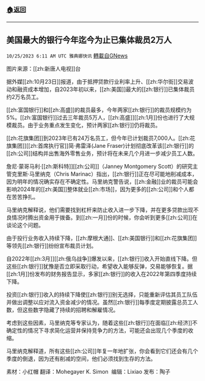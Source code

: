 ###  [:house:返回](README.md)
---


## 美国最大的银行今年迄今为止已集体裁员2万人
`10/25/2023 6:11 AM UTC 雅典娜快讯` [轉載自GNews](https://gnews.org/articles/1877646)

图片来源：[[zh:新唐人电视]]台  

据外媒[[zh:10月23日]]报道，由于抵押贷款行业利率上升、[[zh:华尔街]]交易波动和融资成本增加，自2023年初以来，[[zh:美国]]最大的[[zh:银行]]已集体裁员约2万名员工。

[[zh:富国银行]]和[[zh:高盛]]的裁员最多，今年两家[[zh:银行]]的裁员规模约为5%。[[zh:富国银行]]过去三年裁员5万人，[[zh:高盛]][[zh:1月]]份也进行了大规模裁员。由于业务重点发生变化，预计两家[[zh:银行]]仍将裁员。

[[zh:花旗集团]]到2023年已有24万名员工，但今年已计划裁员7,000人。[[zh:花旗集团]][[zh:首席执行官]]简·弗雷泽(Jane Fraser)计划彻底改革该[[zh:银行]]的[[zh:公司]]结构并出售海外零售业务，预计将在未来几个月进一步减少员工人数。

詹尼·蒙哥马利·[[zh:斯科特]][[zh:公司]]（Janney Montgomery Scott）的研究主管克里斯·马里纳克（Chris Marinac）指出，[[zh:银行]]正在尽可能地削减成本，因为明年的情况确实存在不确定性。马里纳克警告说，[[zh:金融]]业的裁员可能会影响2024年的[[zh:美国]]整体就业[[zh:市场]]，因为更多的[[zh:公司]]和个人都在苦苦挣扎。 

马里纳克解释说，他们需要找到杠杆来防止收入进一步下降，并在更多贷款出现不良情况时腾出资金用于拨备。到[[zh:一月]]份的时候，你会听到更多[[zh:公司]]在谈论这个问题。

由于投行业务收入持续下降，[[zh:摩根大通]]、[[zh:美国银行]]和[[zh:花旗集团]]等领先[[zh:银行]]纷纷宣布裁员计划。

自2022年[[zh:3月]][[zh:俄乌战争]]爆发以来，[[zh:银行]]收入开始直线下降。但这些[[zh:银行]]犹豫是否立即采取行动，希望收入能够反弹，交易能够恢复。据[[zh:1月]]份发布的财务报告显示，多家[[zh:银行]]的收入在2022年第四季度持续下降。

投资[[zh:银行]]收入的持续下降使[[zh:银行]]别无选择，只能重新评估其员工队伍并做出调整以应对流入资金减少的情况。虽然[[zh:银行]]每季度定期披露总员工人数，但这些数字隐藏了持续的招聘和解雇情况。

考虑到这些因素，马里纳克等专家认为，随着这些[[zh:银行]]在面临[[zh:经济]]不确定性的情况下寻求简化运营并保持竞争力的方法，可能还会出现几个季度的收缩。

马里纳克解释道，所有这些[[zh:公司]]年复一年地扩张，你会看到它们还会有几个季度的倒退，因为还有削减的空间，他们必须找到生存的方法。
  
素材：小红帽  翻译：Mohegayer K. Simon   编辑：Lixiao  发布：陶子


